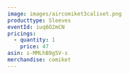 ```yaml
---
image: images/aircomiket3caliset.png
producttype: Sleeves
eventId: iuq6O2mCN
pricings:
  - quantity: 1
    price: 47
asin: s-MMLhB9g5V-s
merchandise: comiket
---
```

